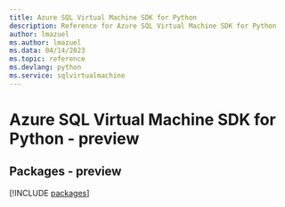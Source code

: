 ```yaml
---
title: Azure SQL Virtual Machine SDK for Python
description: Reference for Azure SQL Virtual Machine SDK for Python
author: lmazuel
ms.author: lmazuel
ms.data: 04/14/2023
ms.topic: reference
ms.devlang: python
ms.service: sqlvirtualmachine
---
```

# Azure SQL Virtual Machine SDK for Python - preview
## Packages - preview
[!INCLUDE [packages](sql-virtual-machine-index.md)]
